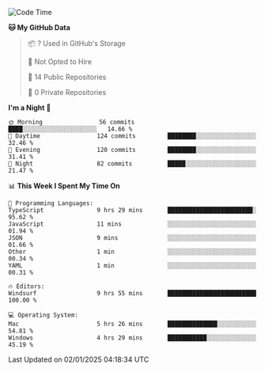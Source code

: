 <!--START_SECTION:waka-->
![Code Time](http://img.shields.io/badge/Code%20Time-6%2C482%20hrs%2018%20mins-blue)

**🐱 My GitHub Data** 

> 📦 ? Used in GitHub's Storage 
 > 
> 🚫 Not Opted to Hire
 > 
> 📜 14 Public Repositories 
 > 
> 🔑 0 Private Repositories 
 > 
**I'm a Night 🦉** 

```text
🌞 Morning                56 commits          ████░░░░░░░░░░░░░░░░░░░░░   14.66 % 
🌆 Daytime                124 commits         ████████░░░░░░░░░░░░░░░░░   32.46 % 
🌃 Evening                120 commits         ████████░░░░░░░░░░░░░░░░░   31.41 % 
🌙 Night                  82 commits          █████░░░░░░░░░░░░░░░░░░░░   21.47 % 
```


📊 **This Week I Spent My Time On** 

```text
💬 Programming Languages: 
TypeScript               9 hrs 29 mins       ████████████████████████░   95.62 % 
JavaScript               11 mins             ░░░░░░░░░░░░░░░░░░░░░░░░░   01.94 % 
JSON                     9 mins              ░░░░░░░░░░░░░░░░░░░░░░░░░   01.66 % 
Other                    1 min               ░░░░░░░░░░░░░░░░░░░░░░░░░   00.34 % 
YAML                     1 min               ░░░░░░░░░░░░░░░░░░░░░░░░░   00.31 % 

🔥 Editors: 
Windsurf                 9 hrs 55 mins       █████████████████████████   100.00 % 

💻 Operating System: 
Mac                      5 hrs 26 mins       ██████████████░░░░░░░░░░░   54.81 % 
Windows                  4 hrs 29 mins       ███████████░░░░░░░░░░░░░░   45.19 % 
```


 Last Updated on 02/01/2025 04:18:34 UTC
<!--END_SECTION:waka-->

